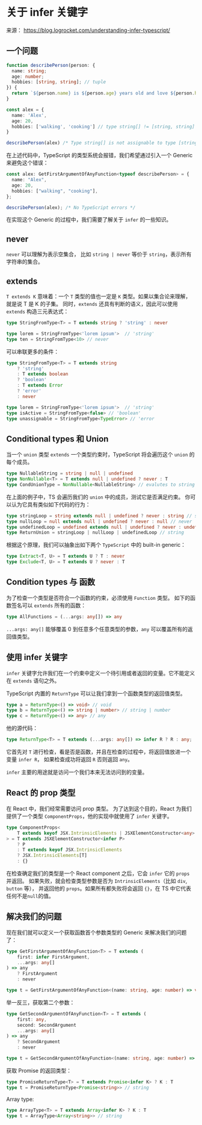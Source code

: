# 关于 infer 关键字

来源： https://blog.logrocket.com/understanding-infer-typescript/

## 一个问题

```Typescript
function describePerson(person: {
  name: string;
  age: number;
  hobbies: [string, string]; // tuple
}) {
  return `${person.name} is ${person.age} years old and love ${person.hobbies.join(" and  ")}.`;
}

const alex = {
  name: 'Alex',
  age: 20,
  hobbies: ['walking', 'cooking'] // type string[] != [string, string]
}

describePerson(alex) /* Type string[] is not assignable to type [string, string] */
```

在上述代码中，TypeScript 的类型系统会报错，我们希望通过引入一个 Generic 来避免这个错误：

```TypeScript
const alex: GetFirstArgumentOfAnyFunction<typeof describePerson> = {
  name: "Alex",
  age: 20,
  hobbies: ["walking", "cooking"],
};

describePerson(alex); /* No TypeScript errors */ 

```

在实现这个 Generic 的过程中，我们需要了解关于 `infer` 的一些知识。

## never

`never` 可以理解为表示空集合， 比如 `string | never` 等价于 `string`，表示所有字符串的集合。

## extends

`T extends K` 意味着：一个 `T` 类型的值也一定是 `K` 类型。如果以集合论来理解，就是说 T 是 K 的子集。
同时，`extends` 还具有判断的语义，因此可以使用 `extends` 构造三元表达式：

```Typescript
type StringFromType<T> = T extends string ? 'string' : never

type lorem = StringFromType<'lorem ipsum'>  // 'string'
type ten = StringFromType<10> // never
```

可以串联更多的条件：

```Typescript
type StringFromType<T> = T extends string
    ? 'string'
    : T extends boolean
    ? 'boolean'
    : T extends Error
    ? 'error'
    : never

type lorem = StringFromType<'lorem ipsum'>  // 'string'
type isActive = StringFromType<false> // 'boolean'
type unassignable = StringFromType<TypeError> // 'error
```

## Conditional types 和 Union

当一个 `union` 类型 `extends` 一个类型约束时，TypeScript 将会遍历这个 `union` 的每个成员。

```Typescript
type NullableString = string | null | undefined
type NonNullable<T> = T extends null | undefined ? never : T
type CondUnionType = NonNullable<NullableString> // evalutes to string
```

在上面的例子中，TS 会遍历我们的 `union` 中的成员，测试它是否满足约束。
你可以认为它具有类似如下代码的行为：

```Typescript
type stringLoop = string extends null | undefined ? never : string // string
type nullLoop = null extends null | undefined ? never : null // never
type undefinedLoop = undefined extends null | undefined ? never : undefined // never
type ReturnUnion = stringLoop | nullLoop | undefinedLoop // string
```

根据这个原理，我们可以抽象出如下两个 `TypeScript` 中的 built-in generic：

```Typescript
type Extract<T, U> = T extends U ? T : never
type Exclude<T, U> = T extends U ? never : T
```

## Condition types 与 函数

为了检查一个类型是否符合一个函数的约束，必须使用 `Function` 类型。
如下的函数签名可以 `extends` 所有的函数：

```TypeScript
type AllFunctions = (...args: any[]) => any
```

`...args: any[]` 能够覆盖 0 到任意多个任意类型的参数，`any` 可以覆盖所有的返回值类型。

## 使用 infer 关键字

`infer` 关键字允许我们在一个约束中定义一个待引用或者返回的变量。它不能定义在 `extends` 语句之外。

TypeScript 内置的 `ReturnType` 可以让我们拿到一个函数类型的返回值类型。

```TypeScript
type a = ReturnType<() => void> // void
type b = ReturnType<() => string | number> // string | number
type c = ReturnType<() => any> // any
```

他的源代码：

```TypeScript
type ReturnType<T> = T extends (...args: any[]) => infer R ? R : any;
```
它首先对 `T` 进行检查，看是否是函数，并且在检查的过程中，将返回值放进一个变量 `infer R`，
如果检查成功将返回 `R` 否则返回 `any`。 

`infer` 主要的用途就是访问一个我们本来无法访问到的变量。

## React 的 prop 类型

在 React 中，我们经常需要访问 prop 类型。
为了达到这个目的，React 为我们提供了一个类型 `ComponentProps`，他的实现中就使用了 `infer` 关键字。

```TypeScript
type ComponentProps<
    T extends keyof JSX.IntrinsicElements | JSXElementConstructor<any>
> = T extends JSXElementConstructor<infer P>
    ? P
    : T extends keyof JSX.IntrinsicElements
    ? JSX.IntrinsicElements[T]
    : {}
```

在检查确定我们的类型是一个 React component 之后，它会 `infer` 它的 `props` 并返回。
如果失败，就会检查类型参数是否为 `IntrinsicElements`（比如 `div`, `button` 等），
并返回他的 `props`。如果所有都失败将会返回 `{}`，在 TS 中它代表任何不是`null`的值。


## 解决我们的问题

现在我们就可以定义一个获取函数首个参数类型的 Generic 来解决我们的问题了：

```TypeScript
type GetFirstArgumentOfAnyFunction<T> = T extends (
    first: infer FirstArgument,
    ...args: any[]
) => any
    ? FirstArgument
    : never

type t = GetFirstArgumentOfAnyFunction<(name: string, age: number) => void> // string
```

举一反三，获取第二个参数：

```TypeScript
type GetSecondArgumentOfAnyFunction<T> = T extends (
    first: any,
    second: SecondArgument
    ...args: any[]
) => any
    ? SecondArgument
    : never

type t = GetSecondArgumentOfAnyFunction<(name: string, age: number) => void> // number
```

获取 Promise 的返回类型：

```TypeScript
type PromiseReturnType<T> = T extends Promise<infer K> ? K : T
type t = PromiseReturnType<Promise<string>> // string
```

Array type:

```TypeScript
type ArrayType<T> = T extends Array<infer K> ? K : T
type t = ArrayType<Array<string>> // string
```
